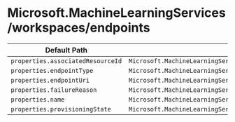 # Microsoft.MachineLearningServices/workspaces/endpoints

| Default Path | Alias |
|---|---|
| `properties.associatedResourceId` | `Microsoft.MachineLearningServices/workspaces/endpoints/associatedResourceId` |
| `properties.endpointType` | `Microsoft.MachineLearningServices/workspaces/endpoints/endpointType` |
| `properties.endpointUri` | `Microsoft.MachineLearningServices/workspaces/endpoints/endpointUri` |
| `properties.failureReason` | `Microsoft.MachineLearningServices/workspaces/endpoints/failureReason` |
| `properties.name` | `Microsoft.MachineLearningServices/workspaces/endpoints/name` |
| `properties.provisioningState` | `Microsoft.MachineLearningServices/workspaces/endpoints/provisioningState` |

